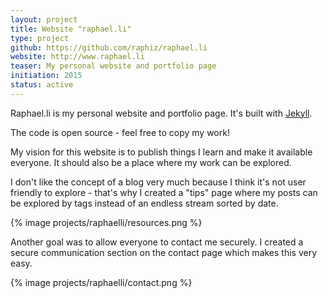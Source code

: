 ```yaml
---
layout: project
title: Website "raphael.li"
type: project
github: https://github.com/raphiz/raphael.li
website: http://www.raphael.li
teaser: My personal website and portfolio page
initiation: 2015
status: active
---
```


Raphael.li is my personal website and portfolio page. It's built with [Jekyll](http://jekyllrb.com/).

The code is open source - feel free to copy my work!

My vision for this website is to publish things I learn and make it available everyone. It should also be a place where my work can be explored.

I don't like the concept of a blog very much because I think it's not user friendly to explore - that's why I created a "tips" page where my posts can be explored by tags instead of an endless stream sorted by date.

{% image projects/raphaelli/resources.png %}

Another goal was to allow everyone to contact me securely. I created a secure communication section on the contact page which makes this very easy.

{% image projects/raphaelli/contact.png %}
